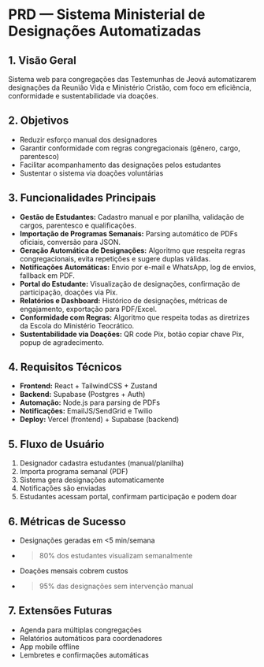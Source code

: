# PRD — Sistema Ministerial de Designações Automatizadas

## 1. Visão Geral
Sistema web para congregações das Testemunhas de Jeová automatizarem designações da Reunião Vida e Ministério Cristão, com foco em eficiência, conformidade e sustentabilidade via doações.

## 2. Objetivos
- Reduzir esforço manual dos designadores
- Garantir conformidade com regras congregacionais (gênero, cargo, parentesco)
- Facilitar acompanhamento das designações pelos estudantes
- Sustentar o sistema via doações voluntárias

## 3. Funcionalidades Principais
- **Gestão de Estudantes:** Cadastro manual e por planilha, validação de cargos, parentesco e qualificações.
- **Importação de Programas Semanais:** Parsing automático de PDFs oficiais, conversão para JSON.
- **Geração Automática de Designações:** Algoritmo que respeita regras congregacionais, evita repetições e sugere duplas válidas.
- **Notificações Automáticas:** Envio por e-mail e WhatsApp, log de envios, fallback em PDF.
- **Portal do Estudante:** Visualização de designações, confirmação de participação, doações via Pix.
- **Relatórios e Dashboard:** Histórico de designações, métricas de engajamento, exportação para PDF/Excel.
- **Conformidade com Regras:** Algoritmo que respeita todas as diretrizes da Escola do Ministério Teocrático.
- **Sustentabilidade via Doações:** QR code Pix, botão copiar chave Pix, popup de agradecimento.

## 4. Requisitos Técnicos
- **Frontend:** React + TailwindCSS + Zustand
- **Backend:** Supabase (Postgres + Auth)
- **Automação:** Node.js para parsing de PDFs
- **Notificações:** EmailJS/SendGrid e Twilio
- **Deploy:** Vercel (frontend) + Supabase (backend)

## 5. Fluxo de Usuário
1. Designador cadastra estudantes (manual/planilha)
2. Importa programa semanal (PDF)
3. Sistema gera designações automaticamente
4. Notificações são enviadas
5. Estudantes acessam portal, confirmam participação e podem doar

## 6. Métricas de Sucesso
- Designações geradas em <5 min/semana
- >80% dos estudantes visualizam semanalmente
- Doações mensais cobrem custos
- >95% das designações sem intervenção manual

## 7. Extensões Futuras
- Agenda para múltiplas congregações
- Relatórios automáticos para coordenadores
- App mobile offline
- Lembretes e confirmações automáticas
